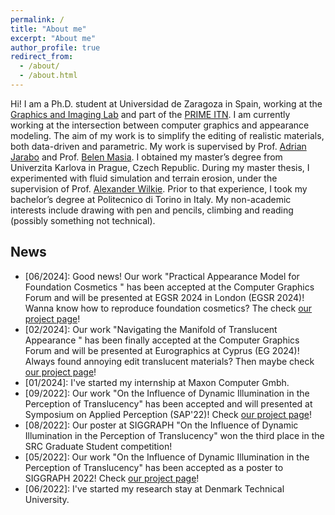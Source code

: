 ```yaml
---
permalink: /
title: "About me"
excerpt: "About me"
author_profile: true
redirect_from: 
  - /about/
  - /about.html
---
```


Hi! I am a Ph.D. student at Universidad de Zaragoza in Spain, working at the [Graphics and Imaging Lab](https://graphics.unizar.es/) and part of the [PRIME ITN](https://prime-itn.eu/). I am currently working at the intersection between computer graphics and appearance modeling. The aim of my work is to simplify the editing of realistic materials, both data-driven and parametric. My work is supervised by Prof. [Adrian Jarabo](http://giga.cps.unizar.es/~ajarabo/) and Prof. [Belen Masia](http://webdiis.unizar.es/~bmasia/). I obtained my master’s degree from Univerzita Karlova in Prague, Czech Republic. During my master thesis, I experimented with fluid simulation and terrain erosion, under the supervision of Prof. [Alexander Wilkie](https://cgg.mff.cuni.cz/members/wilkie/). Prior to that experience, I took my bachelor’s degree at Politecnico di Torino in Italy. My non-academic interests include drawing with pen and pencils, climbing and reading (possibly something not technical). 

## News
- [06/2024]: Good news! Our work "Practical Appearance Model for Foundation Cosmetics " has been accepted at the Computer Graphics Forum and will be presented at EGSR 2024 in London (EGSR 2024)! Wanna know how to reproduce foundation cosmetics? The check [our project page](https://graphics.unizar.es/projects/CosmeticsAppearance_2024/)!
- [02/2024]: Our work "Navigating the Manifold of Translucent Appearance " has been finally accepted at the Computer Graphics Forum and will be presented at Eurographics at Cyprus (EG 2024)! Always found annoying edit translucent materials? Then maybe check [our project page](https://graphics.unizar.es/projects/translucent_manifold/)!
- [01/2024]: I've started my internship at Maxon Computer Gmbh.
- [09/2022]: Our work "On the Influence of Dynamic Illumination in the Perception of Translucency" has been accepted and will presented at Symposium on Applied Perception (SAP'22)! Check [our project page](https://graphics.unizar.es/projects/PerceptionTranslucencyDynamicIllumination/)!
- [08/2022]: Our poster at SIGGRAPH "On the Influence of Dynamic Illumination in the Perception of Translucency" won the third place in the SRC Graduate Student competition!
- [05/2022]: Our work "On the Influence of Dynamic Illumination in the Perception of Translucency" has been accepted as a poster to SIGGRAPH 2022! Check [our project page](https://graphics.unizar.es/projects/PerceptionTranslucencyDynamicIllumination/)!
- [06/2022]: I've started my research stay at Denmark Technical University.